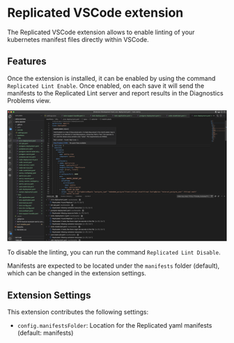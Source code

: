 # Replicated VSCode extension

The Replicated VSCode extension allows to enable linting of your kubernetes manifest files directly within VSCode.

## Features

Once the extension is installed, it can be enabled by using the command `Replicated Lint Enable`. Once enabled, on each save it will send the manifests to the Replicated Lint server and report results in the Diagnostics Problems view.

![Example](./img/example.png)

To disable the linting, you can run the command `Replicated Lint Disable`.

Manifests are expected to be located under the `manifests` folder (default), which can be changed in the extension settings.

## Extension Settings

This extension contributes the following settings:

* `config.manifestsFolder`: Location for the Replicated yaml manifests (default: manifests)
